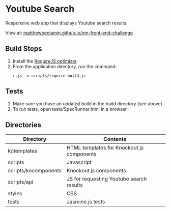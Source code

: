 # Youtube Search
Responsive web app that displays Youtube search results.

View at: [matthewbenjamin.github.io/nm-front-end-challenge](https://matthewbenjamin.github.io/nm-front-end-challenge/)

## Build Steps
1. Install the [RequireJS optimizer](http://requirejs.org/docs/optimization.html)
2. From the application directory, run the command:
   ```
   r.js -o scripts/require-build.js
   ```

## Tests
1. Make sure you have an updated build in the build directory (see above)
2. To run tests, open tests/SpecRunner.html in a browser

## Directories

| Directory            | Contents                                  |
|----------------------|-------------------------------------------|
| kotemplates          | HTML templates for Knockout.js components |
| scripts              | Javascript                                |
| scripts/kocomponents | Knockout.js components                    |
| scripts/api          | JS for requesting Youtube search results  |
| styles               | CSS                                       |
| tests                | Jasmine.js tests                          |
